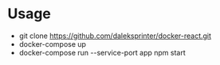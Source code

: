 # Usage
- git clone https://github.com/daleksprinter/docker-react.git
- docker-compose up
- docker-compose run --service-port app npm start

